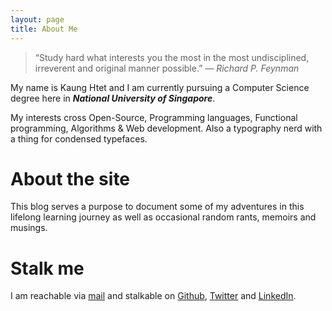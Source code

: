 ```yaml
---
layout: page
title: About Me
---
```


<blockquote>
“Study hard what interests you the most in the most undisciplined, irreverent and original manner possible.”
<cite>&mdash; Richard P. Feynman</cite>
</blockquote>

<div style="clear:both;"></div>

My name is Kaung Htet and I am currently pursuing a Computer Science degree here in _**National University of Singapore**_.

My interests cross Open-Source, Programming languages, Functional programming, Algorithms &amp; Web development. Also a typography nerd with a thing for condensed typefaces.

# About the site

This blog serves a purpose to document some of my adventures in this lifelong learning journey as well as occasional random rants, memoirs and musings.

# Stalk me

I am reachable via [mail](mailto:emoosx@gmail.com) and stalkable on [Github](https://github.com/khzaw), [Twitter](https://twitter.com/khzaw) and [LinkedIn](https://sg.linkedin.com/in/khzaw).